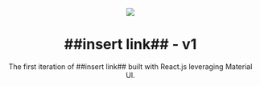 <p align="center">
  <img src="https://img.icons8.com/color/48/000000/magritte.png"/>
</p>
<h1 align="center">
  ##insert link## - v1
</h1>
<p align="center">
  The first iteration of ##insert link##
  built with React.js leveraging Material UI.
</p>
